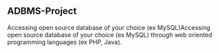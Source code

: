 ## ADBMS-Project

 Accessing open source database of your choice (ex MySQL)Accessing open source database of your choice (ex MySQL) through web oriented programming languages (ex PHP, Java).

 